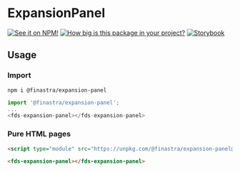 # ExpansionPanel

[![See it on NPM!](https://img.shields.io/npm/v/@finastra/expansion-panel?style=for-the-badge)](https://www.npmjs.com/package/@finastra/expansion-panel)
[![How big is this package in your project?](https://img.shields.io/bundlephobia/minzip/@finastra/expansion-panel?style=for-the-badge)](https://bundlephobia.com/result?p=@finastra/expansion-panel')
[![Storybook](https://shields.io/badge/-Play%20with%20this%20web%20component-2a0481?logo=storybook&style=for-the-badge)](https://finastra.github.io/finastra-design-system/?path=/story/components-expansion-panel--default)

## Usage

### Import

```
npm i @finastra/expansion-panel
```

```ts
import '@finastra/expansion-panel';
...
<fds-expansion-panel></fds-expansion-panel>
```

### Pure HTML pages

```html
<script type="module" src="https://unpkg.com/@finastra/expansion-panel@latest/dist/src/expansion-panel.js?module"></script>

<fds-expansion-panel></fds-expansion-panel>
```
